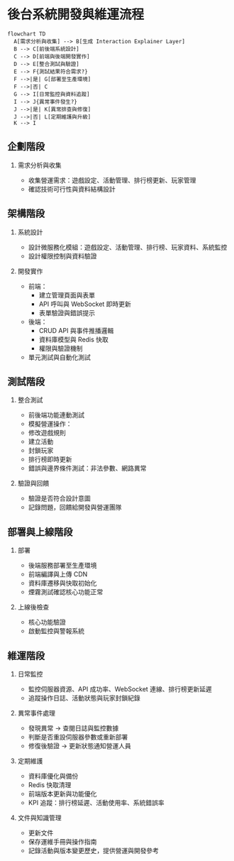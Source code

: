 # 後台系統開發與維運流程

```mermaid
flowchart TD
  A[需求分析與收集] --> B[生成 Interaction Explainer Layer]
  B --> C[前後端系統設計]
  C --> D[前端與後端開發實作]
  D --> E[整合測試與驗證]
  E --> F{測試結果符合需求?}
  F -->|是| G[部署至生產環境]
  F -->|否| C
  G --> I[日常監控與資料追蹤]
  I --> J{異常事件發生?}
  J -->|是| K[異常排查與修復]
  J -->|否| L[定期維護與升級]
  K --> I
```

## 企劃階段

1. 需求分析與收集

    - 收集營運需求：遊戲設定、活動管理、排行榜更新、玩家管理
    - 確認技術可行性與資料結構設計

## 架構階段

1. 系統設計

    - 設計微服務化模組：遊戲設定、活動管理、排行榜、玩家資料、系統監控
    - 設計權限控制與資料驗證

2. 開發實作

    - 前端：
        - 建立管理頁面與表單
        - API 呼叫與 WebSocket 即時更新
        - 表單驗證與錯誤提示
    - 後端：
        - CRUD API 與事件推播邏輯
        - 資料庫模型與 Redis 快取
        - 權限與驗證機制
    - 單元測試與自動化測試

## 測試階段

1. 整合測試

    - 前後端功能連動測試
    - 模擬營運操作：
    - 修改遊戲規則
    - 建立活動
    - 封鎖玩家
    - 排行榜即時更新
    - 錯誤與邊界條件測試：非法參數、網路異常

2. 驗證與回饋

    - 驗證是否符合設計意圖
    - 記錄問題，回饋給開發與營運團隊

## 部署與上線階段

1. 部署

    - 後端服務部署至生產環境
    - 前端編譯與上傳 CDN
    - 資料庫遷移與快取初始化
    - 煙霧測試確認核心功能正常

2. 上線後檢查

    - 核心功能驗證
    - 啟動監控與警報系統

## 維運階段

1. 日常監控

    - 監控伺服器資源、API 成功率、WebSocket 連線、排行榜更新延遲
    - 追蹤操作日誌、活動狀態與玩家封鎖紀錄

2. 異常事件處理

    - 發現異常 → 查閱日誌與監控數據
    - 判斷是否重設伺服器參數或重新部署
    - 修復後驗證 → 更新狀態通知營運人員

3. 定期維護

    - 資料庫優化與備份
    - Redis 快取清理
    - 前端版本更新與功能優化
    - KPI 追蹤：排行榜延遲、活動使用率、系統錯誤率

4. 文件與知識管理

    - 更新文件
    - 保存運維手冊與操作指南
    - 記錄活動與版本變更歷史，提供營運與開發參考
